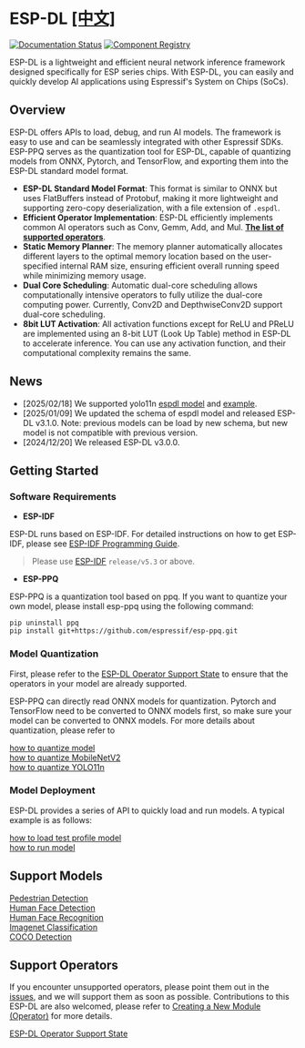 # ESP-DL [[中文]](./README_cn.md)

[![Documentation Status](./docs/_static/doc_latest.svg)](https://docs.espressif.com/projects/esp-dl/en/latest/index.html)  [![Component Registry](https://components.espressif.com/components/espressif/esp-dl/badge.svg)](https://components.espressif.com/components/espressif/esp-dl)

ESP-DL is a lightweight and efficient neural network inference framework designed specifically for ESP series chips. With ESP-DL, you can easily and quickly develop AI applications using Espressif's System on Chips (SoCs).

## Overview

ESP-DL offers APIs to load, debug, and run AI models. The framework is easy to use and can be seamlessly integrated with other Espressif SDKs. ESP-PPQ serves as the quantization tool for ESP-DL, capable of quantizing models from ONNX, Pytorch, and TensorFlow, and exporting them into the ESP-DL standard model format.

- **ESP-DL Standard Model Format**: This format is similar to ONNX but uses FlatBuffers instead of Protobuf, making it more lightweight and supporting zero-copy deserialization, with a file extension of `.espdl`.
- **Efficient Operator Implementation**: ESP-DL efficiently implements common AI operators such as Conv, Gemm, Add, and Mul. [**The list of supported operators**](./operator_support_state.md).
- **Static Memory Planner**: The memory planner automatically allocates different layers to the optimal memory location based on the user-specified internal RAM size, ensuring efficient overall running speed while minimizing memory usage.
- **Dual Core Scheduling**: Automatic dual-core scheduling allows computationally intensive operators to fully utilize the dual-core computing power. Currently, Conv2D and DepthwiseConv2D support dual-core scheduling.
- **8bit LUT Activation**: All activation functions except for ReLU and PReLU are implemented using an 8-bit LUT (Look Up Table) method in ESP-DL to accelerate inference. You can use any activation function, and their computational complexity remains the same.

## News

- [2025/02/18] We supported yolo11n [espdl model](https://github.com/espressif/esp-dl/tree/master/models/coco_detect) and [example](https://github.com/espressif/esp-dl/tree/master/models/coco_detect).
- [2025/01/09] We updated the schema of espdl model and released ESP-DL v3.1.0. Note: previous models can be load by new schema, but new model is not compatible with previous version. 
- [2024/12/20] We released ESP-DL v3.0.0.

## Getting Started

### Software Requirements

- **ESP-IDF**  

ESP-DL runs based on ESP-IDF. For detailed instructions on how to get ESP-IDF, please see [ESP-IDF Programming Guide](https://idf.espressif.com).

> Please use [ESP-IDF](https://github.com/espressif/esp-idf) `release/v5.3` or above.


- **ESP-PPQ**

ESP-PPQ is a quantization tool based on ppq. If you want to quantize your own model, please install esp-ppq using the following command:
```
pip uninstall ppq
pip install git+https://github.com/espressif/esp-ppq.git
```

### Model Quantization

First, please refer to the [ESP-DL Operator Support State](./operator_support_state.md) to ensure that the operators in your model are already supported.  

ESP-PPQ can directly read ONNX models for quantization. Pytorch and TensorFlow need to be converted to ONNX models first, so make sure your model can be converted to ONNX models. For more details about quantization, please refer to

[how to quantize model](https://docs.espressif.com/projects/esp-dl/en/latest/tutorials/how_to_quantize_model.html)  
[how to quantize MobileNetV2](https://docs.espressif.com/projects/esp-dl/en/latest/tutorials/how_to_deploy_mobilenetv2.html)  
[how to quantize YOLO11n](https://docs.espressif.com/projects/esp-dl/en/latest/tutorials/how_to_deploy_yolo11n.html)  


### Model Deployment
ESP-DL provides a series of API to quickly load and run models.  A typical example is as follows:

[how to load test profile model](https://docs.espressif.com/projects/esp-dl/en/latest/tutorials/how_to_load_test_profile_model.html)  
[how to run model](https://docs.espressif.com/projects/esp-dl/en/latest/tutorials/how_to_run_model.html)  


## Support Models

[Pedestrian Detection](./models/pedestrian_detect/)     
[Human Face Detection](./models/human_face_detect/)     
[Human Face Recognition](./models/human_face_recognition/)     
[Imagenet Classification](./models/imagenet_cls/)    
[COCO Detection](./models/coco_detect/)    


## Support Operators

If you encounter unsupported operators, please point them out in the [issues](https://github.com/espressif/esp-dl/issues), and we will support them as soon as possible. Contributions to this ESP-DL are also welcomed, please refer to [Creating a New Module (Operator)](https://docs.espressif.com/projects/esp-dl/en/latest/tutorials/how_to_add_a_new_module%28operator%29.html) for more details.

[ESP-DL Operator Support State](./operator_support_state.md)
